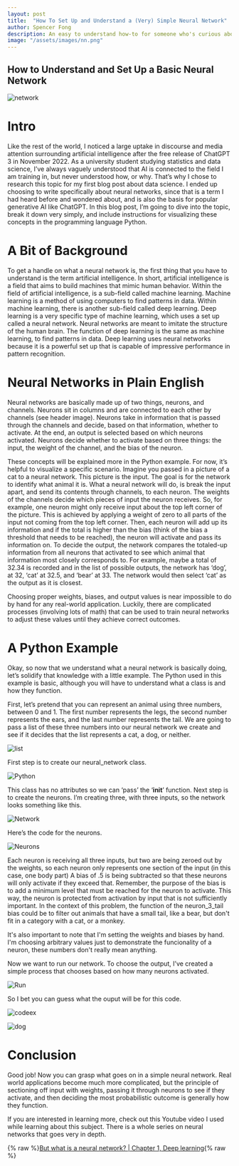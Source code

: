 ```yaml
---
layout: post
title:  "How To Set Up and Understand a (Very) Simple Neural Network"
author: Spencer Fong
description: An easy to understand how-to for someone who's curious about neural networks
image: "/assets/images/nn.png"
---
```

## How to Understand and Set Up a Basic Neural Network

![network](/assets/images/nn.png)

# Intro

Like the rest of the world, I noticed a large uptake in discourse and media attention surrounding artificial intelligence after the free release of ChatGPT 3 in November 2022. As a university student studying statistics and data science, I’ve always vaguely understood that AI is connected to the field I am training in, but never understood how, or why. That’s why I chose to research this topic for my first blog post about data science. I ended up choosing to write specifically about neural networks, since that is a term I had heard before and wondered about, and is also the basis for popular generative AI like ChatGPT.
In this blog post, I’m going to dive into the topic, break it down very simply, and include instructions for visualizing these concepts in the programming language Python.

# A Bit of Background

To get a handle on what a neural network is, the first thing that you have to understand is the term artificial intelligence. In short, artificial intelligence is a field that aims to build machines that mimic human behavior. Within the field of artificial intelligence, is a sub-field called machine learning. Machine learning is a method of using computers to find patterns in data. Within machine learning, there is another sub-field called deep learning. Deep learning is a very specific type of machine learning, which uses a set up called a neural network. Neural networks are meant to imitate the structure of the human brain. The function of deep learning is the same as machine learning, to find patterns in data. Deep learning uses neural networks because it is a powerful set up that is capable of impressive performance in pattern recognition.

# Neural Networks in Plain English

Neural networks are basically made up of two things, neurons, and channels. Neurons sit in columns and are connected to each other by channels (see header image). Neurons take in information that is passed through the channels and decide, based on that information, whether to activate. At the end, an output is selected based on which neurons activated. Neurons decide whether to activate based on three things: the input, the weight of the channel, and the bias of the neuron.

These concepts will be explained more in the Python example. For now, it’s helpful to visualize a specific scenario. Imagine you passed in a picture of a cat to a neural network. This picture is the input. The goal is for the network to identify what animal it is. What a neural network will do, is break the input apart, and send its contents through channels, to each neuron. The weights of the channels decide which pieces of input the neuron receives. So, for example, one neuron might only receive input about the top left corner of the picture. This is achieved by applying a weight of zero to all parts of the input not coming from the top left corner. Then, each neuron will add up its information and if the total is higher than the bias (think of the bias a threshold that needs to be reached), the neuron will activate and pass its information on. To decide the output, the network compares the totaled-up information from all neurons that activated to see which animal that information most closely corresponds to. For example, maybe a total of 32.34 is recorded and in the list of possible outputs, the network has ‘dog’, at 32, ‘cat’ at 32.5, and ‘bear’ at 33. The network would then select ‘cat’ as the output as it is closest.

Choosing proper weights, biases, and output values is near impossible to do by hand for any real-world application. Luckily, there are complicated processes (involving lots of math) that can be used to train neural networks to adjust these values until they achieve correct outcomes.

# A Python Example

Okay, so now that we understand what a neural network is basically doing, let’s solidify that knowledge with a little example. The Python used in this example is basic, although you will have to understand what a class is and how they function.

First, let’s pretend that you can represent an animal using three numbers, between 0 and 1. The first number represents the legs, the second number represents the ears, and the last number represents the tail. We are going to pass a list of these three numbers into our neural network we create and see if it decides that the list represents a cat, a dog, or neither.

![list](/assets/images/listex.png)

First step is to create our neural_network class.

![Python](/assets/images/pic1.png)

This class has no attributes so we can ‘pass’ the ‘__init__’ function. Next step is to create the neurons. I’m creating three, with three inputs, so the network looks something like this.

![Network](/assets/images/eximagenn.png)

Here’s the code for the neurons.

![Neurons](/assets/images/neurons.png)

Each neuron is receiving all three inputs, but two are being zeroed out by the weights, so each neuron only represents one section of the input (in this case, one body part) A bias of .5 is being subtracted so that these neurons will only activate if they exceed that. Remember, the purpose of the bias is to add a minimum level that must be reached for the neuron to activate. This way, the neuron is protected from activation by input that is not sufficiently important. In the context of this problem, the function of the neuron_3_tail bias could be to filter out animals that have a small tail, like a bear, but don't fit in a category with a cat, or a monkey.

It's also important to note that I'm setting the weights and biases by hand. I'm choosing arbitrary values just to demonstrate the funcionality of a neuron, these numbers don't really mean anything.

Now we want to run our network. To choose the output, I’ve created a simple process that chooses based on how many neurons activated.

![Run](/assets/images/runnetwork.png)

So I bet you can guess what the ouput will be for this code.

![codeex](/assets/images/codeex.png)

![dog](/assets/images/isadog.png)

# Conclusion

Good job! Now you can grasp what goes on in a simple neural network. Real world applications become much more complicated, but the principle of sectioning off input with weights, passing it through neurons to see if they activate, and then deciding the most probabilistic outcome is generally how they function.

If you are interested in learning more, check out this Youtube video I used while learning about this subject. There is a whole series on neural networks that goes very in depth.

{% raw %}[But what is a neural network? | Chapter 1, Deep learning](https://youtu.be/aircAruvnKk?si=zqvPFiH46u5yNNF8){% raw %}

